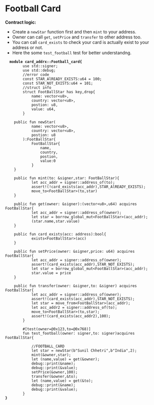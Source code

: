 # Football Card

**Contract logic:**



* Create a  `newStar` function first and then `mint` to your address.
* Owner can call `get`, `setPrice` and `transfer` to other address too.
* You can call `card_exists` to check your card is actually exist to your address or not.
* Here the some `test_football` test for better understandng.

<pre class="language-rust"><code class="lang-rust"><strong>  module card_addrx::Football_card{
</strong>        use std::signer;
        use std::debug;
        //error code
        const STAR_AlREADY_EXISTS:u64 = 100;
        const STAR_NOT_EXISTS:u64 = 101;
        //struct info
        struct FootBallStar has key,drop{
            name: vector&#x3C;u8>,
            country: vector&#x3C;u8>,
            postion: u8,
            value: u64,
        }

    public fun newStar(
            name: vector&#x3C;u8>,
            country: vector&#x3C;u8>,
            postion: u8
        ):FootBallStar{
            FootBallStar{
                name,
                country,
                postion,
                value:0
            }
    }

    public fun mint(to: &#x26;signer,star: FootBallStar){
            let acc_addr = signer::address_of(to);
            assert!(!card_exists(acc_addr),STAR_AlREADY_EXISTS);
            move_to&#x3C;FootBallStar>(to,star)
    }

    public fun get(owner: &#x26;signer):(vector&#x3C;u8>,u64) acquires FootBallStar{
            let acc_addr = signer::address_of(owner);
            let star = borrow_global_mut&#x3C;FootBallStar>(acc_addr);
            (star.name,star.value)
    }

    public fun card_exists(acc: address):bool{
            exists&#x3C;FootBallStar>(acc)
    }

    public fun setPrice(owner: &#x26;signer,price: u64) acquires FootBallStar{
            let acc_addr = signer::address_of(owner);
            assert!(card_exists(acc_addr),STAR_NOT_EXISTS);
            let star = borrow_global_mut&#x3C;FootBallStar>(acc_addr);
            star.value = price
    }

    public fun transfer(owner: &#x26;signer,to: &#x26;signer) acquires FootBallStar{
            let acc_addr = signer::address_of(owner);
            assert!(card_exists(acc_addr),STAR_NOT_EXISTS);
            let star = move_from&#x3C;FootBallStar>(acc_addr);
            let acc_addr2 = signer::address_of(to);
            move_to&#x3C;FootBallStar>(to,star);
            assert!(card_exists(acc_addr2),100);
        }

        #[test(owner=@0x123,to=@0x768)]
        fun test_football(owner: signer,to: signer)acquires FootBallStar{

            //FOOTBALL_CARD
            let star = newStar(b"Sunil Chhetri",b"India",2);
            mint(&#x26;owner,star);
            let (name,value) = get(&#x26;owner);
            debug::print(&#x26;name);
            debug::print(&#x26;value);
            setPrice(&#x26;owner,100);
            transfer(&#x26;owner,&#x26;to); 
            let (name,value) = get(&#x26;to);
            debug::print(&#x26;name);
            debug::print(&#x26;value);
        }
<strong>}
</strong></code></pre>
